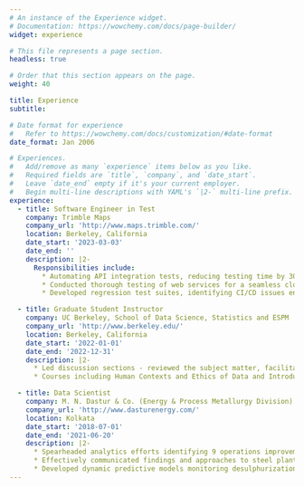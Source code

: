 ```yaml
---
# An instance of the Experience widget.
# Documentation: https://wowchemy.com/docs/page-builder/
widget: experience

# This file represents a page section.
headless: true

# Order that this section appears on the page.
weight: 40

title: Experience
subtitle:

# Date format for experience
#   Refer to https://wowchemy.com/docs/customization/#date-format
date_format: Jan 2006

# Experiences.
#   Add/remove as many `experience` items below as you like.
#   Required fields are `title`, `company`, and `date_start`.
#   Leave `date_end` empty if it's your current employer.
#   Begin multi-line descriptions with YAML's `|2-` multi-line prefix.
experience:
  - title: Software Engineer in Test
    company: Trimble Maps
    company_url: 'http://www.maps.trimble.com/'
    location: Berkeley, California
    date_start: '2023-03-03'
    date_end: ''
    description: |2-
      Responsibilities include:
        * Automating API integration tests, reducing testing time by 30% for API functionality, data integrity, cross-service integration, error handling, & performance validation.
        * Conducted thorough testing of web services for a seamless cloud platform migration needs, ensuring the health and reliability of ETL pipelines.
        * Developed regression test suites, identifying CI/CD issues ensuring data pipeline reliability & efficiency.

  - title: Graduate Student Instructor
    company: UC Berkeley, School of Data Science, Statistics and ESPM
    company_url: 'http://www.berkeley.edu/'
    location: Berkeley, California
    date_start: '2022-01-01'
    date_end: '2022-12-31'
    description: |2-
      * Led discussion sections - reviewed the subject matter, facilitated an enhanced understanding of course content, provided individual help & assisted with grading for 175 students over 4 courses.
      * Courses including Human Contexts and Ethics of Data and Introduction to Statistics.

  - title: Data Scientist
    company: M. N. Dastur & Co. (Energy & Process Metallurgy Division)
    company_url: 'http://www.dasturenergy.com/'
    location: Kolkata
    date_start: '2018-07-01'
    date_end: '2021-06-20'
    description: |2-
      * Spearheaded analytics efforts identifying 9 operations improvement initiatives - improving yield, reducing energy consumption & materials consumption - saving $12 Mn annually for a Mexico-based Steel Plant.
      * Effectively communicated findings and approaches to steel plant executives through cogent data visualizations, technical presentations, and summarized high-impact technical findings.
      * Developed dynamic predictive models monitoring desulphurization process in ladles, optimizing processing time & resource consumption, with a potential of saving $6.5Mn for a 4.5MTPA steel plant.
---
```


